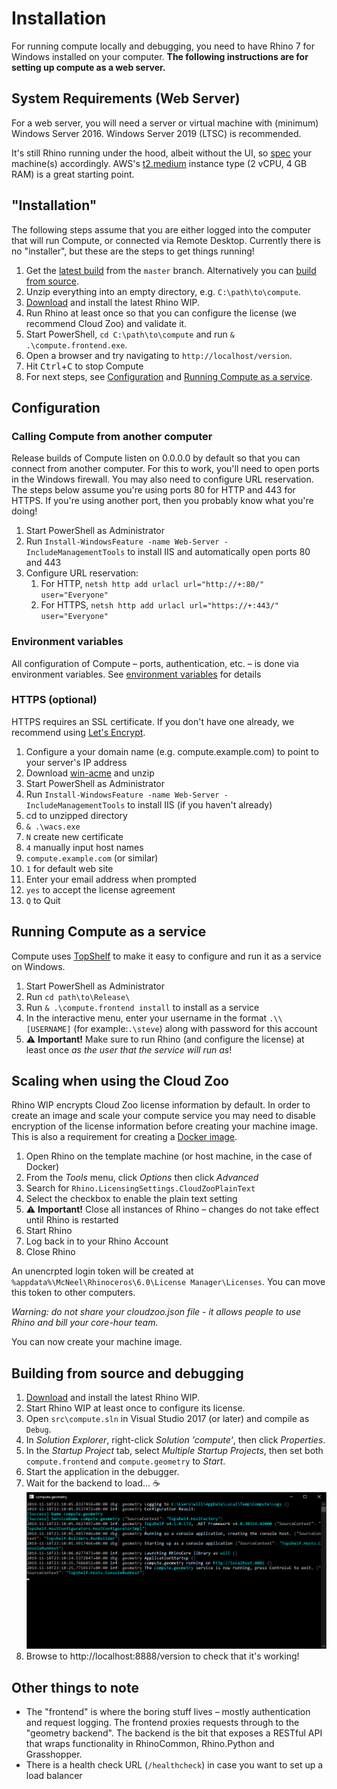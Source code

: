 # Installation

For running compute locally and debugging, you need to have Rhino 7 for Windows installed on your computer. **The following instructions are for setting up compute as a web server.**

## System Requirements (Web Server)

For a web server, you will need a server or virtual machine with (minimum) Windows Server 2016. Windows Server 2019 (LTSC) is recommended.

It's still Rhino running under the hood, albeit without the UI, so [spec](https://www.rhino3d.com/6/system_requirements) your machine(s) accordingly. AWS's [t2.medium](https://aws.amazon.com/ec2/instance-types/t2/) instance type (2 vCPU, 4 GB RAM) is a great starting point.

## "Installation"

The following steps assume that you are either logged into the computer that will run Compute, or connected via Remote Desktop. Currently there is no "installer", but these are the steps to get things running!

1. Get the [latest build](https://ci.appveyor.com/api/projects/mcneel/compute-rhino3d/artifacts/compute.zip?branch=master&pr=false) from the `master` branch. Alternatively you can [build from source](#building-from-source).
1. Unzip everything into an empty directory, e.g. `C:\path\to\compute`.
1. [Download](https://www.rhino3d.com/download/rhino/wip) and install the latest Rhino WIP.
1. Run Rhino at least once so that you can configure the license (we recommend Cloud Zoo) and validate it.
1. Start PowerShell, `cd C:\path\to\compute` and run `& .\compute.frontend.exe`.
1. Open a browser and try navigating to `http://localhost/version`.
1. Hit <kbd>Ctrl</kbd>+<kbd>C</kbd> to stop Compute
1. For next steps, see [Configuration](#configuration) and [Running Compute as a service](#running-compute-as-a-service).


## Configuration

### Calling Compute from another computer

Release builds of Compute listen on 0.0.0.0 by default so that you can connect from another computer. For this to work, you'll need to open ports in the Windows firewall. You may also need to configure URL reservation. The steps below assume you're using ports 80 for HTTP and 443 for HTTPS. If you're using another port, then you probably know what you're doing!

1. Start PowerShell as Administrator
1. Run `Install-WindowsFeature -name Web-Server -IncludeManagementTools` to install IIS and automatically open ports 80 and 443
1. Configure URL reservation:
    1. For HTTP, `netsh http add urlacl url="http://+:80/" user="Everyone"`
    1. For HTTPS, `netsh http add urlacl url="https://+:443/" user="Everyone"`

### Environment variables

All configuration of Compute – ports, authentication, etc. – is done via environment variables.
See [environment variables](environment_variables.md) for details

### HTTPS (optional)

HTTPS requires an SSL certificate. If you don't have one already, we recommend using [Let's Encrypt](https://letsencrypt.org).

1. Configure a your domain name (e.g. compute.example.com) to point to your server's IP address
1. Download [win-acme](https://pkisharp.github.io/win-acme/) and unzip
1. Start PowerShell as Administrator
1. Run `Install-WindowsFeature -name Web-Server -IncludeManagementTools` to install IIS (if you haven't already)
1. cd to unzipped directory
1. `& .\wacs.exe`
1. `N` create new certificate
1. `4` manually input host names
1. `compute.example.com` (or similar)
1. `1` for default web site
1. Enter your email address when prompted
1. `yes` to accept the license agreement
1. `Q` to Quit

## Running Compute as a service

Compute uses [TopShelf](https://github.com/topshelf/topshelf) to make it easy to configure and run it as a service on Windows.

1. Start PowerShell as Administrator
1. Run `cd path\to\Release\`
1. Run `& .\compute.frontend install` to install as a service
1. In the interactive menu, enter your username in the format `.\\[USERNAME]` (for example:`.\steve`) along with password for this account
1. ⚠️ **Important!** Make sure to run Rhino (and configure the license) at least once _as the user that the service will run as_!

## Scaling when using the Cloud Zoo

Rhino WIP encrypts Cloud Zoo license information by default. In order to create an image and scale your compute service you may need to disable encryption of the license information before creating your machine image. This is also a requirement for creating a [Docker image](../Dockerfile).

1. Open Rhino on the template machine (or host machine, in the case of Docker)
1. From the _Tools_ menu, click _Options_ then click _Advanced_
1. Search for `Rhino.LicensingSettings.CloudZooPlainText`
1. Select the checkbox to enable the plain text setting
1. ⚠️ **Important!** Close all instances of Rhino – changes do not take effect until Rhino is restarted
1. Start Rhino
1. Log back in to your Rhino Account
1. Close Rhino

An unencrpted login token will be created at `%appdata%\McNeel\Rhinoceros\6.0\License Manager\Licenses`. You can move this token to other computers. 

*Warning: do not share your cloudzoo.json file - it allows people to use Rhino and bill your core-hour team.* 

You can now create your machine image.


## Building from source and debugging

1. [Download](https://www.rhino3d.com/download/rhino/wip) and install the latest Rhino WIP.
1. Start Rhino WIP at least once to configure its license.
1. Open `src\compute.sln` in Visual Studio 2017 (or later) and compile as `Debug`.
1. In _Solution Explorer_, right-click _Solution 'compute'_, then click _Properties_.
1. In the _Startup Project_ tab, select _Multiple Startup Projects_, then set both `compute.frontend` and `compute.geometry` to _Start_.
1. Start the application in the debugger.
1. Wait for the backend to load... ☕️
    ![compute.geometry.exe](images/compute_geometry_screenshot.png)
1. Browse to http://localhost:8888/version to check that it's working!


## Other things to note

- The "frontend" is where the boring stuff lives – mostly authentication and request logging. The frontend proxies requests through to the "geometry backend". The backend is the bit that exposes a RESTful API that wraps functionality in RhinoCommon, Rhino.Python and Grasshopper.
- There is a health check URL (`/healthcheck`) in case you want to set up a load balancer
